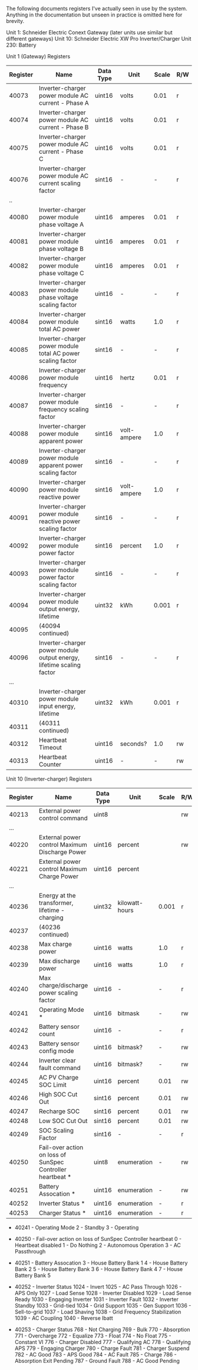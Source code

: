 The following documents registers I've actually seen in use by the system.  Anything in the documentation but unseen in practice is omitted here for brevity.

Unit 1:  Schneider Electric Conext Gateway (later units use similar but different gateways)
Unit 10:  Schneider Electric XW Pro Inverter/Charger
Unit 230:  Battery

Unit 1 (Gateway) Registers

| Register | Name                                                                       | Data Type | Unit        | Scale | R/W |
|----------|----------------------------------------------------------------------------|-----------|-------------|-------|-----|
| 40073    | Inverter-charger power module AC current - Phase A                         | uint16    | volts       | 0.01  | r   |
| 40074    | Inverter-charger power module AC current - Phase B                         | uint16    | volts       | 0.01  | r   |
| 40075    | Inverter-charger power module AC current - Phase C                         | uint16    | volts       | 0.01  | r   |
| 40076    | Inverter-charger power module AC current scaling factor                    | sint16    | -           | -     | r   |
| ..       |                                                                            |           |             |       |     |
| 40080    | Inverter-charger power module phase voltage A                              | uint16    | amperes     | 0.01  | r   |
| 40081    | Inverter-charger power module phase voltage B                              | uint16    | amperes     | 0.01  | r   |
| 40082    | Inverter-charger power module phase voltage C                              | uint16    | amperes     | 0.01  | r   |
| 40083    | Inverter-charger power module phase voltage scaling factor                 | uint16    | -           | -     | r   |
| 40084    | Inverter-charger power module total AC power                               | sint16    | watts       | 1.0   | r   |
| 40085    | Inverter-charger power module total AC power scaling factor                | sint16    | -           | -     | r   |
| 40086    | Inverter-charger power module frequency                                    | uint16    | hertz       | 0.01  | r   |
| 40087    | Inverter-charger power module frequency scaling factor                     | sint16    | -           | -     | r   |
| 40088    | Inverter-charger power module apparent power                               | sint16    | volt-ampere | 1.0   | r   |
| 40089    | Inverter-charger power module apparent power scaling factor                | sint16    | -           | -     | r   |
| 40090    | Inverter-charger power module reactive power                               | sint16    | volt-ampere | 1.0   | r   |
| 40091    | Inverter-charger power module reactive power scaling factor                | sint16    | -           | -     | r   |
| 40092    | Inverter-charger power module power factor                                 | sint16    | percent     | 1.0   | r   |
| 40093    | Inverter-charger power module power factor scaling factor                  | sint16    | -           | -     | r   |
| 40094    | Inverter-charger power module output energy, lifetime                      | uint32    | kWh         | 0.001 | r   |
| 40095    | (40094 continued)                                                          |           |             |       |     |
| 40096    | Inverter-charger power module output energy, lifetime scaling factor       | sint16    | -           | -     | r   |
| ...      |                                                                            |           |             |       |     |
| 40310    | Inverter-charger power module input energy, lifetime                       | uint32    | kWh         | 0.001 | r   |
| 40311    | (40311 continued)                                                          |           |             |       |     |
| 40312    | Heartbeat Timeout                                                          | uint16    | seconds?    | 1.0   | rw  |
| 40313    | Heartbeat Counter                                                          | uint16    | -           | -     | rw  |

Unit 10 (Inverter-charger) Registers

| Register | Name                                                                       | Data Type | Unit           | Scale | R/W |
|----------|----------------------------------------------------------------------------|-----------|----------------|-------|-----|
| 40213    | External power control command                                             | uint8     |                |       | rw  |
| ...      |                                                                            |           |                |       |     |
| 40220    | External power control Maximum Discharge Power                             | uint16    | percent        |       | rw  |
| 40221    | External power control Maximum Charge Power                                | uint16    | percent        |       |     |
| ...      |                                                                            |           |                |       |     |
| 40236    | Energy at the transformer, lifetime - charging                             | uint32    | kilowatt-hours | 0.001 | r   |
| 40237    | (40236 continued)                                                          |           |                |       |     |
| 40238    | Max charge power                                                           | uint16    | watts          | 1.0   | r   |
| 40239    | Max discharge power                                                        | uint16    | watts          | 1.0   | r   |
| 40240    | Max charge/discharge power scaling factor                                  | uint16    | -              | -     | r   |
| 40241    | Operating Mode *                                                           | uint16    | bitmask        | -     | rw  |
| 40242    | Battery sensor count                                                       | uint16    | -              | -     | r
| 40243    | Battery sensor config mode                                                 | uint16    | bitmask?       | -     | rw  |
| 40244    | Inverter clear fault command                                               | uint16    | bitmask?       | -     | rw  |
| 40245    | AC PV Charge SOC Limit                                                     | uint16    | percent        | 0.01  | rw  |
| 40246    | High SOC Cut Out                                                           | sint16    | percent        | 0.01  | rw  |
| 40247    | Recharge SOC                                                               | sint16    | percent        | 0.01  | rw  |
| 40248    | Low SOC Cut Out                                                            | sint16    | percent        | 0.01  | rw  |
| 40249    | SOC Scaling Factor                                                         | sint16    | -              | -     | r   |
| 40250    | Fail-over action on loss of SunSpec Controller heartbeat *                 | uint8     | enumeration    | -     | rw  |
| 40251    | Battery Assocation *                                                       | uint16    | enumeration    | -     | rw  |
| 40252    | Inverter Status *                                                          | uint16    | enumeration    | -     | r   |
| 40253    | Charger Status *                                                           | uint16    | enumeration    | -     | r   |

* 40241 - Operating Mode
2 - Standby
3 - Operating

* 40250 - Fail-over action on loss of SunSpec Controller heartbeat
0 - Heartbeat disabled
1 - Do Nothing
2 - Autonomous Operation
3 - AC Passthrough

* 40251 - Battery Assocation
3 - House Battery Bank 1
4 - House Battery Bank 2
5 - House Battery Bank 3
6 - House Battery Bank 4
7 - House Battery Bank 5

* 40252 - Inverter Status
1024 - Invert
1025 - AC Pass Through
1026 - APS Only
1027 - Load Sense
1028 - Inverter Disabled
1029 - Load Sense Ready
1030 - Engaging Inverter
1031 - Inverter Fault
1032 - Inverter Standby
1033 - Grid-tied
1034 - Grid Support
1035 - Gen Support
1036 - Sell-to-grid
1037 - Load Shaving
1038 - Grid Frequency Stabilization
1039 - AC Coupling
1040 - Reverse Ibatt

* 40253 - Charger Status
768 - Not Charging
769 - Bulk
770 - Absorption
771 - Overcharge
772 - Equalize
773 - Float
774 - No Float
775 - Constant VI
776 - Charger Disabled
777 - Qualifying AC
778 - Qualifying APS
779 - Engaging Charger
780 - Charge Fault
781 - Charger Suspend
782 - AC Good
783 - APS Good
784 - AC Fault
785 - Charge
786 - Absorption Exit Pending
787 - Ground Fault
788 - AC Good Pending 
